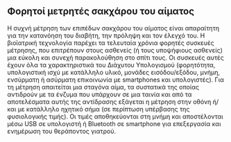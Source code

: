 ## Φορητοί μετρητές σακχάρου του αίματος
Η συχνή μέτρηση των επιπέδων σακχάρου του αίματος είναι απαραίτητη για την κατανόηση του διαβήτη, την πρόληψη και τον έλεγχό του.
Η βιοϊατρική τεχνολογία παρέχει τα τελευταία χρόνια φορητές συσκευές μέτρησης, που επιτρέπουν στους ασθενείς (ή τους υποψήφιους ασθενείς) μια εύκολη και συνεχή παρακολούθηση στο σπίτι τους.
Οι συσκευές αυτές έχουν όλα τα χαρακτηριστικά του Διάχυτου Υπολογισμού (φορητότητα, υπολογιστική ισχύ με κατάλληλο υλικό, μονάδες εισόδου/εξόδου, μνήμη, ενσύρματη ή ασύρματη επικοινωνία με smartphones και υπολογιστές).
Για τη μέτρηση απαιτείται μια σταγόνα αίμα, τα συστατικά της οποίας αντιδρούν με τα ένζυμα που υπάρχουν σε μια ταινία και από τα αποτελέσματα αυτής της αντίδρασης εξάγεται η μέτρηση στην οθόνη ή/και με κατάλληλο ηχητικό σήμα (σε περίπτωση υπέρβασης της φυσιολογικής τιμής).
Οι τιμές αποθηκεύονται στη μνήμη και αποστέλονται μέσω USB σε υπολογιστή ή Bluetooth σε smartphone για επεξεργασία και ενημέρωση του θεράποντος γιατρού.




